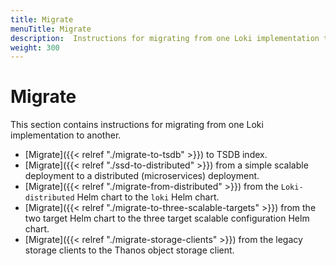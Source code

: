 ```yaml
---
title: Migrate
menuTitle: Migrate
description:  Instructions for migrating from one Loki implementation to another
weight: 300
---
```


# Migrate

This section contains instructions for migrating from one Loki implementation to another.

- [Migrate]({{< relref "./migrate-to-tsdb" >}}) to TSDB index.
- [Migrate]({{< relref "./ssd-to-distributed" >}}) from a simple scalable deployment to a distributed (microservices) deployment.
- [Migrate]({{< relref "./migrate-from-distributed" >}}) from the `Loki-distributed` Helm chart to the `loki` Helm chart. 
- [Migrate]({{< relref "./migrate-to-three-scalable-targets" >}})  from the two target Helm chart to the three target scalable configuration Helm chart.
- [Migrate]({{< relref "./migrate-storage-clients" >}}) from the legacy storage clients to the Thanos object storage client.